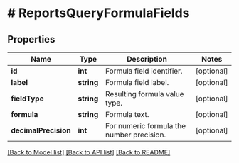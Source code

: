 # # ReportsQueryFormulaFields

## Properties

Name | Type | Description | Notes
------------ | ------------- | ------------- | -------------
**id** | **int** | Formula field identifier. | [optional] 
**label** | **string** | Formula field label. | [optional] 
**fieldType** | **string** | Resulting formula value type. | [optional] 
**formula** | **string** | Formula text. | [optional] 
**decimalPrecision** | **int** | For numeric formula the number precision. | [optional] 

[[Back to Model list]](../../README.md#documentation-for-models) [[Back to API list]](../../README.md#documentation-for-api-endpoints) [[Back to README]](../../README.md)


